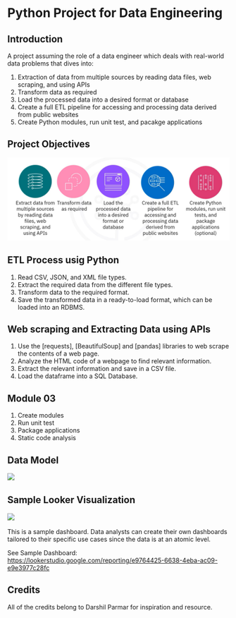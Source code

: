 # Python Project for Data Engineering

## Introduction

A project assuming the role of a data engineer which deals with real-world data
problems that dives into:

   1. Extraction of data from multiple sources by reading data files, web scraping, and using APIs
   2. Transform data as required
   3. Load the processed data into a desired format or database 
   4. Create a full ETL pipeline for accessing and processing data derived from public websites
   5. Create Python modules, run unit test, and pacakge applications

## Project Objectives 
<img src="Project_sequence.png">

## ETL Process usig Python

1. Read CSV, JSON, and XML file types.
2. Extract the required data from the different file types.
3. Transform data to the required format.
4. Save the transformed data in a ready-to-load format, which can be loaded into an RDBMS.

## Web scraping and Extracting Data using APIs

1. Use the [requests], [BeautifulSoup] and [pandas] libraries to web scrape the contents of a web page.
2. Analyze the HTML code of a webpage to find relevant information.
3. Extract the relevant information and save in a CSV file.
4. Load the dataframe into a SQL Database.

## Module 03

1. Create modules
2. Run unit test 
3. Package applications
4. Static code analysis

## Data Model
<img src="uber_data_model.png">


## Sample Looker Visualization
<img src="Uber_Data_Analytics_-_Payment_Type_Distribution.png">

This is a sample dashboard. Data analysts can create their own dashboards tailored to their specific use cases since the data is at an atomic level.

See Sample Dashboard: https://lookerstudio.google.com/reporting/e9764425-6638-4eba-ac09-e9e3977c28fc

## Credits
All of the credits belong to Darshil Parmar for inspiration and resource.
